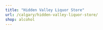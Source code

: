```yaml
---
title: "Hidden Valley Liquor Store"
url: /calgary/hidden-valley-liquor-store/
shop: alcohol
---
```


